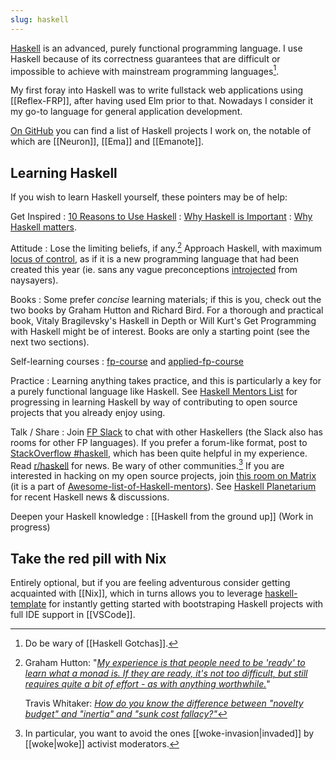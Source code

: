 ```yaml
---
slug: haskell
---
```


[Haskell](https://www.haskell.org/) is an advanced, purely functional programming language. I use Haskell because of its correctness guarantees that are difficult or impossible to achieve with mainstream programming languages[^gotcha].

[^gotcha]: Do be wary of [[Haskell Gotchas]].

My first foray into Haskell was to write fullstack web applications using [[Reflex-FRP]], after having used Elm prior to that. Nowadays I consider it my go-to language for general application development.

[On GitHub](https://github.com/srid) you can find a list of Haskell projects I work on, the notable of which are [[Neuron]], [[Ema]] and [[Emanote]].

## Learning Haskell

If you wish to learn Haskell yourself, these pointers may be of help:

Get Inspired
: [10 Reasons to Use Haskell](https://serokell.io/blog/10-reasons-to-use-haskell)
: [Why Haskell is Important](https://www.tweag.io/blog/2019-09-06-why-haskell-is-important/)
: [Why Haskell matters](https://wiki.haskell.org/Why_Haskell_matters).

Attitude
: Lose the limiting beliefs, if any.[^lb] Approach Haskell, with maximum [locus of control], as if it is a new programming language that had been created this year (ie. sans any vague preconceptions [introjected] from naysayers).

Books
: Some prefer *concise* learning materials; if this is you, check out the two books by Graham Hutton and Richard Bird. For a thorough and practical book, Vitaly Bragilevsky's Haskell in Depth or Will Kurt's Get Programming with Haskell might be of interest. Books are only a starting point (see the next two sections).

Self-learning courses
: [fp-course](https://github.com/system-f/fp-course) and [applied-fp-course](https://github.com/qfpl/applied-fp-course)

Practice
: Learning anything takes practice, and this is particularly a key for a purely functional language like Haskell. See [Haskell Mentors List](https://willbasky.github.io/Awesome-list-of-Haskell-mentors/) for progressing in learning Haskell by way of contributing to open source projects that you already enjoy using.

Talk / Share
: Join [FP Slack] to chat with other Haskellers (the Slack also has rooms for other FP languages). If you prefer a forum-like format, post to [StackOverflow \#haskell](https://stackoverflow.com/questions/tagged/haskell), which has been quite helpful in my experience. Read [r/haskell](https://old.reddit.com/r/haskell/) for news. Be wary of other communities.[^wk] If you are interested in hacking on my open source projects, join [this room on Matrix](https://matrix.to/#/#srid-haskell:matrix.org) (it is a part of [Awesome-list-of-Haskell-mentors](https://github.com/willbasky/Awesome-list-of-Haskell-mentors)). See [Haskell Planetarium](https://haskell.pl-a.net/) for recent Haskell news & discussions.

Deepen your Haskell knowledge
: [[Haskell from the ground up]] (Work in progress)

[locus of control]: https://www.wikiwand.com/en/Locus_of_control

[^wk]: In particular, you want to avoid the ones [[woke-invasion|invaded]] by [[woke|woke]] activist moderators.

## Take the red pill with Nix

Entirely optional, but if you are feeling adventurous consider getting acquainted with [[Nix]], which in turns allows you to leverage [haskell-template](https://github.com/srid/haskell-template) for instantly getting started with bootstraping Haskell projects with full IDE support in [[VSCode]].

[FP Slack]: https://fpchat-invite.herokuapp.com/
[introjected]: https://archive.is/rUiwZ#selection-187.47-205.10


[^lb]: 
      Graham Hutton: "[*My experience is that people need to be 'ready' to learn what a monad is.  If they are ready, it's not too difficult, but still requires quite a bit of effort - as with anything worthwhile.*](https://archive.is/Teseb)"

      Travis Whitaker: [*How do you know the difference between "novelty budget" and "inertia" and "sunk cost fallacy?"*](https://archive.is/qqEt7)
